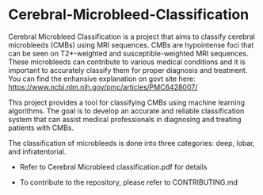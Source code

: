 # Cerebral-Microbleed-Classification
Cerebral Microbleed Classification is a project that aims to classify cerebral microbleeds (CMBs) using MRI sequences. CMBs are hypointense foci that can be seen on T2*-weighted and susceptible-weighted MRI sequences. These microbleeds can contribute to various medical conditions and it is important to accurately classify them for proper diagnosis and treatment. You can find the enhansive explanation on govt site here: https://www.ncbi.nlm.nih.gov/pmc/articles/PMC6428007/

This project provides a tool for classifying CMBs using machine learning algorithms. The goal is to develop an accurate and reliable classification system that can assist medical professionals in diagnosing and treating patients with CMBs.

The classification of microbleeds is done into three categories: deep, lobar, and infratentorial.

- Refer to Cerebral Microbleed classification.pdf for details

- To contribute to the repository, please refer to CONTRIBUTING.md
